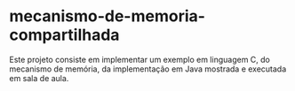 # mecanismo-de-memoria-compartilhada
Este projeto consiste em implementar um exemplo em linguagem C, do mecanismo de memória, da implementação em Java mostrada e executada em sala de aula.   
